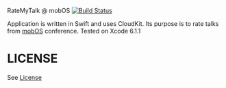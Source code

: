 RateMyTalk @ mobOS
[![Build Status](https://travis-ci.org/grigaci/RateMyTalkAtMobOS.svg?branch=master)](https://travis-ci.org/grigaci/RateMyTalkAtMobOS)

Application is written in Swift and uses CloudKit.
Its purpose is to rate talks from [mobOS](http://romobos.com) conference.
Tested on Xcode 6.1.1

# LICENSE

See [License](LICENSE)
